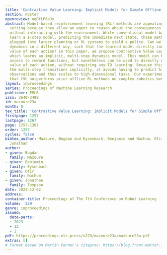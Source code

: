 ```yaml
---
title: 'Contrastive Value Learning: Implicit Models for Simple Offline RL'
section: Poster
openreview: oqOfLP6bJy
abstract: Model-based reinforcement learning (RL) methods are appealing in the offline
  setting because they allow an agent to reason about the consequences of actions
  without interacting with the environment. While conventional model-based methods
  learn a 1-step model, predicting the immediate next state, these methods must be
  plugged into larger planning or RL systems to yield a policy. Can we model the environment
  dynamics in a different way, such that the learned model directly indicates the
  value of each action? In this paper, we propose Contrastive Value Learning (CVL),
  which learns an implicit, multi-step dynamics model. This model can be learned without
  access to reward functions, but nonetheless can be used to directly estimate the
  value of each action, without requiring any TD learning. Because this model represents
  the multi-step transitions implicitly, it avoids having to predict high-dimensional
  observations and thus scales to high-dimensional tasks. Our experiments demonstrate
  that CVL outperforms prior offline RL methods on complex robotics benchmarks.
layout: inproceedings
series: Proceedings of Machine Learning Research
publisher: PMLR
issn: 2640-3498
id: mazoure23a
month: 0
tex_title: 'Contrastive Value Learning: Implicit Models for Simple Offline RL'
firstpage: 1257
lastpage: 1267
page: 1257-1267
order: 1257
cycles: false
bibtex_author: Mazoure, Bogdan and Eysenbach, Benjamin and Nachum, Ofir and Tompson,
  Jonathan
author:
- given: Bogdan
  family: Mazoure
- given: Benjamin
  family: Eysenbach
- given: Ofir
  family: Nachum
- given: Jonathan
  family: Tompson
date: 2023-12-02
address:
container-title: Proceedings of The 7th Conference on Robot Learning
volume: '229'
genre: inproceedings
issued:
  date-parts:
  - 2023
  - 12
  - 2
pdf: https://proceedings.mlr.press/v229/mazoure23a/mazoure23a.pdf
extras: []
# Format based on Martin Fenner's citeproc: https://blog.front-matter.io/posts/citeproc-yaml-for-bibliographies/
---
```

